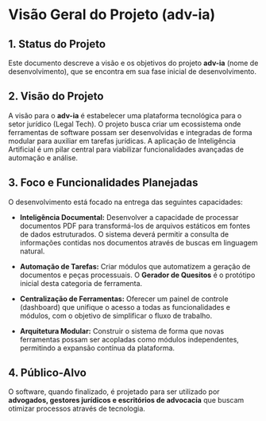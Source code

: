 # Visão Geral do Projeto (adv-ia)

## 1. Status do Projeto

Este documento descreve a visão e os objetivos do projeto **adv-ia** (nome de desenvolvimento), que se encontra em sua fase inicial de desenvolvimento.

## 2. Visão do Projeto

A visão para o **adv-ia** é estabelecer uma plataforma tecnológica para o setor jurídico (Legal Tech). O projeto busca criar um ecossistema onde ferramentas de software possam ser desenvolvidas e integradas de forma modular para auxiliar em tarefas jurídicas. A aplicação de Inteligência Artificial é um pilar central para viabilizar funcionalidades avançadas de automação e análise.

## 3. Foco e Funcionalidades Planejadas

O desenvolvimento está focado na entrega das seguintes capacidades:

* **Inteligência Documental:** Desenvolver a capacidade de processar documentos PDF para transformá-los de arquivos estáticos em fontes de dados estruturados. O sistema deverá permitir a consulta de informações contidas nos documentos através de buscas em linguagem natural.

* **Automação de Tarefas:** Criar módulos que automatizem a geração de documentos e peças processuais. O **Gerador de Quesitos** é o protótipo inicial desta categoria de ferramenta.

* **Centralização de Ferramentas:** Oferecer um painel de controle (dashboard) que unifique o acesso a todas as funcionalidades e módulos, com o objetivo de simplificar o fluxo de trabalho.

* **Arquitetura Modular:** Construir o sistema de forma que novas ferramentas possam ser acopladas como módulos independentes, permitindo a expansão contínua da plataforma.

## 4. Público-Alvo

O software, quando finalizado, é projetado para ser utilizado por **advogados, gestores jurídicos e escritórios de advocacia** que buscam otimizar processos através de tecnologia.
